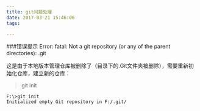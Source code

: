 ```yaml
---
title: git问题处理
date: 2017-03-21 15:46:06
tags:

---
```

###错误提示
	Error: fatal: Not a git repository (or any of the parent directories): .git

这是由于本地版本管理仓库被删除了（目录下的.Git文件夹被删除），需要重新初始化仓库，建立新的仓库：
>git init   

	F:\>git init
	Initialized empty Git repository in F:/.git/